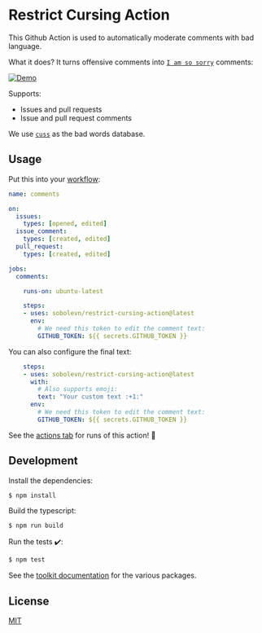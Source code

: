 # Restrict Cursing Action

This Github Action is used to automatically moderate comments with bad language.

What it does? It turns offensive comments into [`I am so sorry`](https://github.com/sobolevn/restrict-cursing-action/issues/3) comments:

[![Demo](https://github.com/sobolevn/restrict-cursing-action/blob/master/assets/demo.png?raw=true)](https://github.com/sobolevn/restrict-cursing-action)

Supports:

- Issues and pull requests
- Issue and pull request comments

We use [`cuss`](https://github.com/words/cuss) as the bad words database.


## Usage

Put this into your [workflow](https://help.github.com/en/articles/configuring-a-workflow):

```yaml
name: comments

on:
  issues:
    types: [opened, edited]
  issue_comment:
    types: [created, edited]
  pull_request:
    types: [created, edited]

jobs:
  comments:

    runs-on: ubuntu-latest

    steps:
    - uses: sobolevn/restrict-cursing-action@latest
      env:
        # We need this token to edit the comment text:
        GITHUB_TOKEN: ${{ secrets.GITHUB_TOKEN }}
```

You can also configure the final text:

```yaml
    steps:
    - uses: sobolevn/restrict-cursing-action@latest
      with:
        # Also supports emoji:
        text: "Your custom text :+1:"
      env:
        # We need this token to edit the comment text:
        GITHUB_TOKEN: ${{ secrets.GITHUB_TOKEN }}
```

See the [actions tab](https://github.com/actions/javascript-action/actions) for runs of this action! :rocket:


## Development

Install the dependencies:

```bash
$ npm install
```

Build the typescript:

```bash
$ npm run build
```

Run the tests :heavy_check_mark::

```bash
$ npm test
```

See the [toolkit documentation](https://github.com/actions/toolkit/blob/master/README.md#packages) for the various packages.


## License

[MIT](https://github.com/sobolevn/restrict-cursing-action/blob/master/LICENSE)
